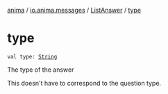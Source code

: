 [anima](../../index.md) / [io.anima.messages](../index.md) / [ListAnswer](index.md) / [type](./type.md)

# type

`val type: `[`String`](https://kotlinlang.org/api/latest/jvm/stdlib/kotlin/-string/index.html)

The type of the answer

This doesn't have to correspond to the question type.

